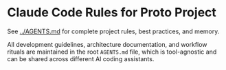 # Claude Code Rules for Proto Project

See [../AGENTS.md](../AGENTS.md) for complete project rules, best practices, and memory.

All development guidelines, architecture documentation, and workflow rituals are maintained in the root `AGENTS.md` file, which is tool-agnostic and can be shared across different AI coding assistants.